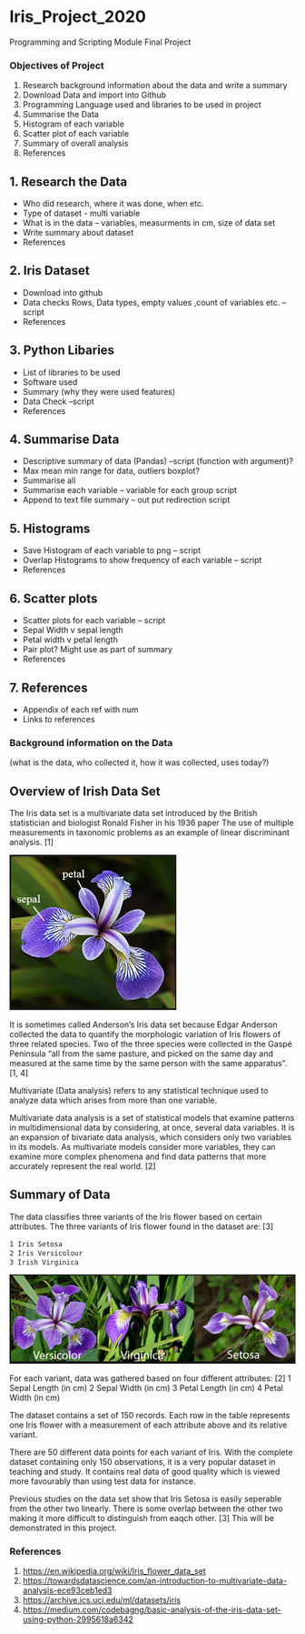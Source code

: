 # Iris_Project_2020
Programming and Scripting Module Final Project

### Objectives of Project
1.	Research background information about the data and write a summary
2.	Download Data and import into Github
3.	Programming Language used and libraries to be used in project
4.	Summarise the Data
5.	Histogram of each variable
6.	Scatter plot of each variable
7.	Summary of overall analysis
8.	References


## 1.	Research the Data
*	Who did research, where it was done, when etc.
*   Type of dataset -  multi variable
*	What is in the data – variables, measurments in cm, size of data set
*	Write summary about dataset
*	References

## 2.	Iris Dataset
*	Download into github
*	Data checks Rows, Data types, empty values ,count of variables etc. –script
*	References

## 3.	Python Libaries
*	List of libraries to be used
*	Software used 
*	Summary (why they were used features)
*	Data Check –script
*	References

## 4.	Summarise Data
*	Descriptive summary of data (Pandas) –script (function with argument)?
*	Max mean min range for data, outliers boxplot?
*	Summarise all 
*	Summarise each variable – variable for each group script
*	Append to text file summary – out put redirection script

## 5.	Histograms
*	Save Histogram of each variable to png – script
*	Overlap Histograms to show frequency of each variable – script
*	References

## 6.	Scatter plots
*	Scatter plots for each variable – script
*	Sepal Width v sepal length
*	Petal width v petal length
*	Pair plot? Might use as part of summary
*	References

## 7.	References
*	Appendix of each ref with num
*   Links to references

### Background information on the Data
(what is the data, who collected it, how it was collected, uses today?)

## Overview of Irish Data Set
The Iris data set  is a multivariate data set introduced by the British statistician and biologist Ronald Fisher in his 1936 paper The use of multiple measurements in taxonomic problems as an example of linear discriminant analysis. [1]

![Iris Flower](https://github.com/conor1982/Iris_Project_2020/blob/master/iris.png)

It is sometimes called Anderson’s Iris data set because Edgar Anderson collected the data to quantify the morphologic variation of Iris flowers of three related species. Two of the three species were collected in the Gaspé Peninsula “all from the same pasture, and picked on the same day and measured at the same time by the same person with the same apparatus”. [1, 4]

Multivariate (Data analysis) refers to any statistical technique used to analyze data which arises from more than one variable. 

Multivariate data analysis is a set of statistical models that examine patterns in multidimensional data by considering, at once, several data variables. It is an expansion of bivariate data analysis, which considers only two variables in its models. As multivariate models consider more variables, they can examine more complex phenomena and find data patterns that more accurately represent the real world. [2]

## Summary of Data
The data classifies three variants of the Iris flower based on certain attributes. The three variants of Iris flower found in the dataset are: [3]
    
    1 Iris Setosa
    2 Iris Versicolour
    3 Irish Virginica

![Iris Variants](https://github.com/conor1982/Iris_Project_2020/blob/master/variants.png)

For each variant, data was gathered based on four different attributes: [2]
    1 Sepal Length (in cm)
    2 Sepal Width (in cm)
    3 Petal Length (in cm)
    4 Petal Width (in cm)

The dataset contains a set of 150 records. Each row in the table represents one Iris flower with a measurement of each attribute above and its relative variant.

There are 50 different data points for each variant of Iris. With the complete dataset containing only 150 observations, it is a very popular dataset in teaching and study. It contains real data of good quality which is viewed more favourably than using test data for instance.

Previous studies on the data set show that Iris Setosa is easily seperable from the other two linearly. There is some overlap between the other two making it more difficult to distinguish from eaqch other. [3] This will be demonstrated in this project.  

### References

1. https://en.wikipedia.org/wiki/Iris_flower_data_set
2. https://towardsdatascience.com/an-introduction-to-multivariate-data-analysis-ece93ceb1ed3
3. https://archive.ics.uci.edu/ml/datasets/iris
4. https://medium.com/codebagng/basic-analysis-of-the-iris-data-set-using-python-2995618a6342

 

